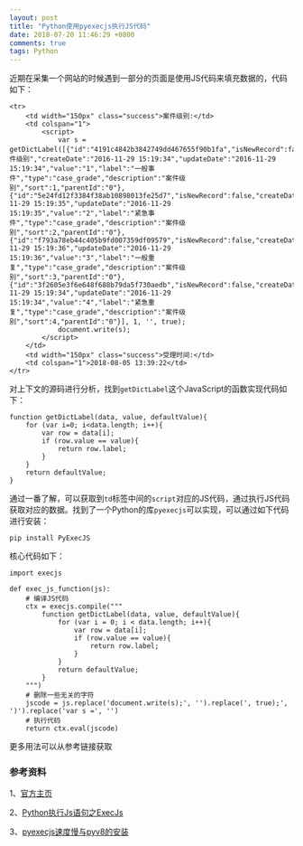 ```yaml
---
layout: post
title: "Python使用pyexecjs执行JS代码"
date: 2018-07-20 11:46:29 +0800
comments: true
tags: Python
---
```


近期在采集一个网站的时候遇到一部分的页面是使用JS代码来填充数据的，代码如下：

```
<tr>
    <td width="150px" class="success">案件级别:</td>
    <td colspan="1">
        <script>
            var s = getDictLabel([{"id":"4191c4842b3842749dd467655f90b1fa","isNewRecord":false,"remarks":"案件级别","createDate":"2016-11-29 15:19:34","updateDate":"2016-11-29 15:19:34","value":"1","label":"一般事件","type":"case_grade","description":"案件级别","sort":1,"parentId":"0"},{"id":"5e24fd12f3384f38ab10898013fe25d7","isNewRecord":false,"createDate":"2016-11-29 15:19:35","updateDate":"2016-11-29 15:19:35","value":"2","label":"紧急事件","type":"case_grade","description":"案件级别","sort":2,"parentId":"0"},{"id":"f793a78eb44c405b9fd007359df09579","isNewRecord":false,"createDate":"2016-11-29 15:19:36","updateDate":"2016-11-29 15:19:36","value":"3","label":"一般重复","type":"case_grade","description":"案件级别","sort":3,"parentId":"0"},{"id":"3f2605e3f6e648f688b79da5f730aedb","isNewRecord":false,"createDate":"2016-11-29 15:19:34","updateDate":"2016-11-29 15:19:34","value":"4","label":"紧急重复","type":"case_grade","description":"案件级别","sort":4,"parentId":"0"}], 1, '', true);
            document.write(s);
        </script>
    </td>
    <td width="150px" class="success">受理时间:</td>
    <td colspan="1">2018-08-05 13:39:22</td>
</tr>
```

对上下文的源码进行分析，找到`getDictLabel`这个JavaScript的函数实现代码如下：

```
function getDictLabel(data, value, defaultValue){
	for (var i=0; i<data.length; i++){
		var row = data[i];
		if (row.value == value){
			return row.label;
		}
	}
	return defaultValue;
}
```

通过一番了解，可以获取到`td`标签中间的`script`对应的JS代码，通过执行JS代码获取对应的数据。找到了一个Python的库`pyexecjs`可以实现，可以通过如下代码进行安装：

```
pip install PyExecJS
```

核心代码如下：

```
import execjs

def exec_js_function(js):
    # 编译JS代码
    ctx = execjs.compile("""
        function getDictLabel(data, value, defaultValue){
            for (var i = 0; i < data.length; i++){
                var row = data[i];
                if (row.value == value){
                    return row.label;
                }
            }
            return defaultValue;
        }
    """)
    # 删除一些无关的字符
    jscode = js.replace('document.write(s);', '').replace(', true);', ')').replace('var s =', '')
    # 执行代码
    return ctx.eval(jscode)
```

更多用法可以从参考链接获取

### 参考资料

1、[官方主页](https://github.com/doloopwhile/PyExecJS)

2、[Python执行Js语句之ExecJs](https://www.jianshu.com/p/729be9639ac7)

3、[pyexecjs速度慢与pyv8的安装](http://www.wisedream.net/2017/11/27/traps/pyexecjs-and-pyv8/)
